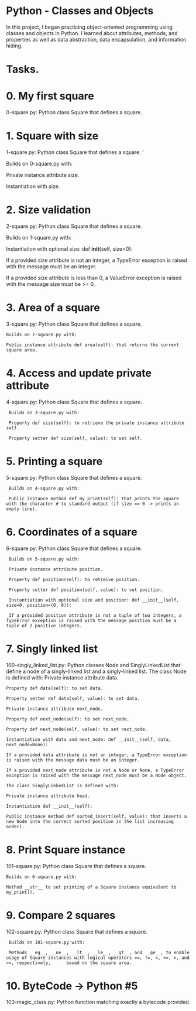 # Python - Classes and Objects
In this project, I began practicing object-oriented programming using classes and objects in Python. I learned about attributes, methods, and properties as well as data abstraction, data encapsulation, and information hiding.


# Tasks.
# 0. My first square

0-square.py: Python class Square that defines a square.
# 1. Square with size

1-square.py: Python class Square that defines a square. '
   
   Builds on 0-square.py with:
   
   Private instance attribute size.
  
  Instantiation with size.
# 2. Size validation

2-square.py: Python class Square that defines a square.
   
   Builds on 1-square.py with:
   
   Instantiation with optional size: def __init__(self, size=0):
  
   If a provided size attribute is not an integer, a TypeError exception is raised with the message must be an integer.
   
   If a provided size attribute is less than 0, a ValueError exception is raised with the message size must be >= 0.
# 3. Area of a square

3-square.py: Python class Square that defines a square. 

    Builds on 2-square.py with:
    
    Public instance attribute def area(self): that returns the current square area.

# 4. Access and update private attribute

4-square.py: Python class Square that defines a square.
    
     Builds on 3-square.py with:
     
     Property def size(self): to retrieve the private instance attribute self.
     
     Property setter def size(self, value): to set self.
     
# 5. Printing a square

5-square.py: Python class Square that defines a square.

     Builds on 4-square.py with:
     
     Public instance method def my_print(self): that prints the square with the character # to standard output (if size == 0 -> prints an empty line).
# 6. Coordinates of a square

6-square.py: Python class Square that defines a square. 

     Builds on 5-square.py with:
     
     Private instance attribute position.
     
     Property def position(self): to retreive position.
     
     Property setter def position(self, value): to set position.
     
     Instantiation with optional size and position: def __init__(self, size=0, position=(0, 0)):
     
     If a provided position attribute is not a tuple of two integers, a TypeError exception is raised with the message position must be a tuple of 2 positive integers.
# 7. Singly linked list

100-singly_linked_list.py: Python classes Node and SinglyLinkedList that define a node of a singly-linked list and a singly-linked list. The class Node is defined with:
    Private instance attribute data.
    
    Property def data(self): to set data.
    
    Property setter def data(self, value): to set data.
    
    Private instance attribute next_node.
    
    Property def next_node(self): to set next_node.
    
    Property def next_node(self, value): to set next_node.
    
    Instantiation with data and next_node: def __init__(self, data, next_node=None):
    
    If a provided data attribute is not an integer, a TypeError exception is raised with the message data must be an integer.

    If a provided next_node attribute is not a Node or None, a TypeError exception is raised with the message next_node must be a Node object.
    
    The class SinglyLinkedList is defined with:
    
    Private instance attribute head.
    
    Instantiation def __init__(self):
    
    Public instance method def sorted_insert(self, value): that inserts a new Node into the correct sorted position in the list increasing order).
# 8. Print Square instance

101-square.py: Python class Square that defines a square.

    Builds on 6-square.py with:
    
    Method __str__ to set printing of a Square instance equivalent to my_print().
# 9. Compare 2 squares

102-square.py: Python class Square that defines a square. 

     Builds on 101-square.py with:
     
     Methods __eq__, __ne__, __lt__, __le__, __gt__, and __ge__, to enable usage of Square instances with logical operators ==, !=, <, <=, >, and >=, respectively,      based on the square area.
# 10. ByteCode -> Python #5

103-magic_class.py: Python function matching exactly a bytecode provided.
